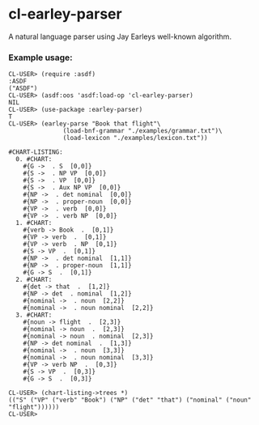 # cl-earley-parser
A natural language parser using Jay Earleys well-known algorithm.

### Example usage:

    CL-USER> (require :asdf)
    :ASDF
    ("ASDF")
    CL-USER> (asdf:oos 'asdf:load-op 'cl-earley-parser)
    NIL
    CL-USER> (use-package :earley-parser)
    T
    CL-USER> (earley-parse "Book that flight"\
    	 	       (load-bnf-grammar "./examples/grammar.txt")\
    		       (load-lexicon "./examples/lexicon.txt"))
    
    #CHART-LISTING:
      0. #CHART:
        #{G ->  . S  [0,0]}
        #{S ->  . NP VP  [0,0]}
        #{S ->  . VP  [0,0]}
        #{S ->  . Aux NP VP  [0,0]}
        #{NP ->  . det nominal  [0,0]}
        #{NP ->  . proper-noun  [0,0]}
        #{VP ->  . verb  [0,0]}
        #{VP ->  . verb NP  [0,0]}
      1. #CHART:
        #{verb -> Book  .  [0,1]}
        #{VP -> verb  .  [0,1]}
        #{VP -> verb  . NP  [0,1]}
        #{S -> VP  .  [0,1]}
        #{NP ->  . det nominal  [1,1]}
        #{NP ->  . proper-noun  [1,1]}
        #{G -> S  .  [0,1]}
      2. #CHART:
        #{det -> that  .  [1,2]}
        #{NP -> det  . nominal  [1,2]}
        #{nominal ->  . noun  [2,2]}
        #{nominal ->  . noun nominal  [2,2]}
      3. #CHART:
        #{noun -> flight  .  [2,3]}
        #{nominal -> noun  .  [2,3]}
        #{nominal -> noun  . nominal  [2,3]}
        #{NP -> det nominal  .  [1,3]}
        #{nominal ->  . noun  [3,3]}
        #{nominal ->  . noun nominal  [3,3]}
        #{VP -> verb NP  .  [0,3]}
        #{S -> VP  .  [0,3]}
        #{G -> S  .  [0,3]}
    
    CL-USER> (chart-listing->trees *)
    (("S" ("VP" ("verb" "Book") ("NP" ("det" "that") ("nominal" ("noun" "flight"))))))
    CL-USER>

